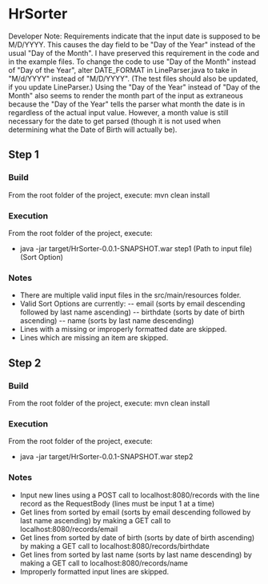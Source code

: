 # HrSorter

Developer Note: Requirements indicate that the input date is supposed to be M/D/YYYY. This causes the day field to be "Day of the Year" instead of the usual "Day of the Month". I have preserved this requirement in the code and in the example files. To change the code to use "Day of the Month" instead of "Day of the Year", alter DATE_FORMAT in LineParser.java to take in "M/d/YYYY" instead of "M/D/YYYY". (The test files should also be updated, if you update LineParser.) Using the "Day of the Year" instead of "Day of the Month" also seems to render the month part of the input as extraneous because the "Day of the Year" tells the parser what month the date is in regardless of the actual input value. However, a month value is still necessary for the date to get parsed (though it is not used when determining what the Date of Birth will actually be).

## Step 1

### Build

From the root folder of the project, execute:
 mvn clean install

### Execution

From the root folder of the project, execute:
- java -jar target/HrSorter-0.0.1-SNAPSHOT.war step1 (Path to input file) (Sort Option)

### Notes
- There are multiple valid input files in the src/main/resources folder.
- Valid Sort Options are currently:
-- email (sorts by email descending followed by last name ascending)
-- birthdate (sorts by date of birth ascending)
-- name (sorts by last name descending)
- Lines with a missing or improperly formatted date are skipped.
- Lines which are missing an item are skipped.

## Step 2

### Build

From the root folder of the project, execute:
 mvn clean install

### Execution

From the root folder of the project, execute:
- java -jar target/HrSorter-0.0.1-SNAPSHOT.war step2

### Notes
- Input new lines using a POST call to localhost:8080/records with the line record as the RequestBody (lines must be input 1 at a time)
- Get lines from sorted by email (sorts by email descending followed by last name ascending) by making a GET call to localhost:8080/records/email
- Get lines from sorted by date of birth (sorts by date of birth ascending) by making a GET call to localhost:8080/records/birthdate
- Get lines from sorted by last name (sorts by last name descending) by making a GET call to localhost:8080/records/name
- Improperly formatted input lines are skipped.

